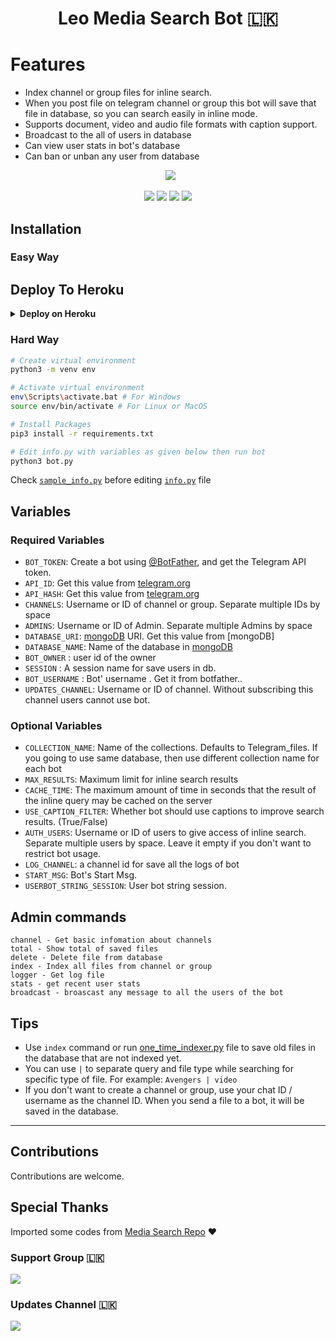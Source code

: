 <h1 align="center"><b>Leo Media Search Bot 🇱🇰</b></h1>

# Features 

* Index channel or group files for inline search.
* When you post file on telegram channel or group this bot will save that file in database, so you can search easily in inline mode.
* Supports document, video and audio file formats with caption support.
* Broadcast to the all of users in database
* Can view user stats in bot's database
* Can ban or unban any user from database

<p align="center">
  <img src="https://telegra.ph/file/c705fac44db2b8d7f47e7.jpg"></p>

<p align="center">
    <a href="https://github.com/Naviya2/LeoMediaSearchBot"> <img src="https://img.shields.io/github/repo-size/Naviya2/LeoMediaSearchBot?color=orange&logo=github&logoColor=green&style=for-the-badge" /></a>
    <a href="https://github.com/Naviya2/LeoMediaSearchBot/commits/Naviya2"> <img src="https://img.shields.io/github/last-commit/Naviya2/LeoMediaSearchBot?color=brown&logo=github&logoColor=green&style=for-the-badge" /></a>
    <a href="https://github.com/Naviya2/LeoMediaSearchBot/issues"> <img src="https://img.shields.io/github/issues/Naviya2/LeoMediaSearchBot?color=blueviolet&logo=github&logoColor=green&style=for-the-badge" /></a>
    <a href="https://github.com/Naviya2/LeoMediaSearchBot/network/members"> <img src="https://img.shields.io/github/forks/Naviya2/LeoMediaSearchBot?color=red&logo=github&logoColor=green&style=for-the-badge" /></a></p>

## Installation

### Easy Way
## Deploy To Heroku

<details>
  <summary><b>Deploy on Heroku</b></summary>
<br>

<p align="left">
  <a href="https://heroku.com/deploy?template=https://github.com/Naviya2/LeoMediaSearchBot/tree/test1">
     <img height="30px" src="https://img.shields.io/badge/Deploy%20To%20Heroku-blueviolet?style=for-the-badge&logo=heroku">
  </a>
</p>
  
</details>
  

### Hard Way

```bash
# Create virtual environment
python3 -m venv env

# Activate virtual environment
env\Scripts\activate.bat # For Windows
source env/bin/activate # For Linux or MacOS

# Install Packages
pip3 install -r requirements.txt

# Edit info.py with variables as given below then run bot
python3 bot.py
```
Check [`sample_info.py`](sample_info.py) before editing [`info.py`](info.py) file

## Variables

### Required Variables
* `BOT_TOKEN`: Create a bot using [@BotFather](https://telegram.dog/BotFather), and get the Telegram API token.
* `API_ID`: Get this value from [telegram.org](https://my.telegram.org/apps)
* `API_HASH`: Get this value from [telegram.org](https://my.telegram.org/apps)
* `CHANNELS`: Username or ID of channel or group. Separate multiple IDs by space
* `ADMINS`: Username or ID of Admin. Separate multiple Admins by space
* `DATABASE_URI`: [mongoDB](https://www.mongodb.com) URI. Get this value from [mongoDB]
* `DATABASE_NAME`: Name of the database in [mongoDB](https://www.mongodb.com)
* `BOT_OWNER` : user id of the owner
* `SESSION` : A session name for save users in db.
* `BOT_USERNAME` : Bot' username . Get it from botfather..
* `UPDATES_CHANNEL`: Username or ID of channel. Without subscribing this channel users cannot use bot.

### Optional Variables
* `COLLECTION_NAME`: Name of the collections. Defaults to Telegram_files. If you going to use same database, then use different collection name for each bot
* `MAX_RESULTS`: Maximum limit for inline search results
* `CACHE_TIME`: The maximum amount of time in seconds that the result of the inline query may be cached on the server
* `USE_CAPTION_FILTER`: Whether bot should use captions to improve search results. (True/False)
* `AUTH_USERS`: Username or ID of users to give access of inline search. Separate multiple users by space. Leave it empty if you don't want to restrict bot usage.
* `LOG_CHANNEL`: a channel id for save all the logs of bot
* `START_MSG`: Bot's Start Msg.
* `USERBOT_STRING_SESSION`: User bot string session.

## Admin commands
```
channel - Get basic infomation about channels
total - Show total of saved files
delete - Delete file from database
index - Index all files from channel or group
logger - Get log file
stats - get recent user stats
broadcast - broascast any message to all the users of the bot
```

## Tips
* Use `index` command or run [one_time_indexer.py](one_time_indexer.py) file to save old files in the database that are not indexed yet.
* You can use `|` to separate query and file type while searching for specific type of file. For example: `Avengers | video`
* If you don't want to create a channel or group, use your chat ID / username as the channel ID. When you send a file to a bot, it will be saved in the database.

---

## Contributions
Contributions are welcome.

## Special Thanks 
Imported some codes from [Media Search Repo](https://github.com/Mahesh0253/Media-Search-bot) ❤️

### Support Group 🇱🇰
<a href="https://t.me/leosupportx"><img src="https://img.shields.io/badge/Telegram-Join%20Support%20Group-blue.svg?logo=telegram"></a>
 
### Updates Channel 🇱🇰
<a href="https://t.me/new_ehi"><img src="https://img.shields.io/badge/Telegram-Join%20Updates%20Channel-blue.svg?logo=telegram"></a>

